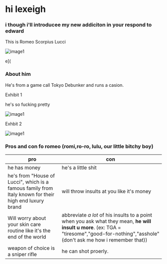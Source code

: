 <head>
    <meta charset="utf-8">
    <meta name="author" content="Patricia Siew">
    <meta name="discription" content="a page where i go feral about romeo">
</head>

<body>
    <h1>hi lexeigh</h1>
    <h3>i though i'll introducee my new addiciton in your respond to edward</h3>
    <p>This is Romeo Scorpius Lucci</p>

![image1](https://github.com/user-attachments/assets/d7d0941b-4181-4913-9e2d-b6b2f2b555e8)

e](
    <h3> About him</h3>
    <p>He's from a game call Tokyo Debunker and runs a casion.</p>
    <p>Exhibit 1</p>
    <p>he's so fucking pretty</p>


![image1](https://github.com/user-attachments/assets/5a19a2c3-c1d0-4d0c-9d25-baaec0d002cd)
    <p>Exhbit 2</p>

![image1](https://github.com/user-attachments/assets/8670c15c-353d-4de3-b1d2-b1605b7329ae)

</body>

 <h3>Pros and con fo romeo (romi,ro-ro, lulu, our little bitchy boy)</h3>


|pro|con|
|---|---|
|he has money| he's a little shit|
|he's from "House of Lucci", which is a famous family from Italy known for their high end luxury brand| will throw insults at you like it's money|
|Will worry about your skin care routine like it's the end of the world| abbreviate *a lot* of his insults to a point when you ask what they mean, **he will insult u more**. (ex: TGA = "tiresome","good-for-nothing","asshole" (don't ask me how i remember that))|
|weapon of choice is a sniper rifle| he can shot proerly.


